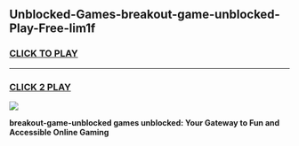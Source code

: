 
## Unblocked-Games-breakout-game-unblocked-Play-Free-lim1f
<h3>
<a href="https://premium76.site?title=breakout-game-unblocked&ref=18A1">CLICK TO PLAY</a></h3>
<hr>

<h3>
<a href="https://premium76.site?title=breakout-game-unblocked&ref=18A1">CLICK 2 PLAY</a>
  
</h3>

<a href="https://premium76.site?title=breakout-game-unblocked&ref=18A1"><img src="https://clearcache.store/games.png"></a>


**breakout-game-unblocked games unblocked: Your Gateway to Fun and Accessible Online Gaming**
